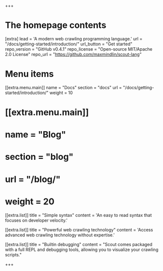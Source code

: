 +++


# The homepage contents
[extra]
lead = 'A modern web crawling programming language.'
url = "/docs/getting-started/introduction/"
url_button = "Get started"
repo_version = "GitHub v0.4.1"
repo_license = "Open-source MIT/Apache 2.0 License"
repo_url = "https://github.com/maxmindlin/scout-lang"

# Menu items
[[extra.menu.main]]
name = "Docs"
section = "docs"
url = "/docs/getting-started/introduction/"
weight = 10

# [[extra.menu.main]]
# name = "Blog"
# section = "blog"
# url = "/blog/"
# weight = 20

[[extra.list]]
title = "Simple syntax"
content = 'An easy to read syntax that focuses on developer velocity.'

[[extra.list]]
title = "Powerful web crawling technology"
content = 'Access advanced web crawling technology without expertise.'

[[extra.list]]
title = "Builtin debugging"
content = "Scout comes packaged with a full REPL and debugging tools, allowing you to visualize your crawling scripts."

+++

